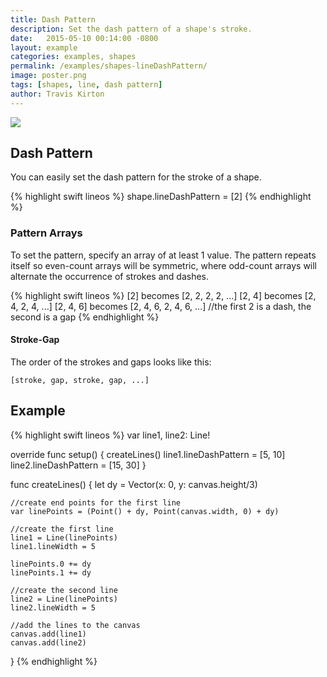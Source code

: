```yaml
---
title: Dash Pattern
description: Set the dash pattern of a shape's stroke.
date:   2015-05-10 00:14:00 -0800
layout: example
categories: examples, shapes
permalink: /examples/shapes-lineDashPattern/
image: poster.png
tags: [shapes, line, dash pattern]
author: Travis Kirton
---
```

![](lineDashPattern.png)

## Dash Pattern
You can easily set the dash pattern for the stroke of a shape.

{% highlight swift lineos %}
shape.lineDashPattern = [2]
{% endhighlight %}

### Pattern Arrays
To set the pattern, specify an array of at least 1 value. The pattern repeats itself so even-count arrays will be symmetric, where odd-count arrays will alternate the occurrence of strokes and dashes.

{% highlight swift lineos %}
[2] becomes [2, 2, 2, 2, ...]
[2, 4] becomes [2, 4, 2, 4, ...]
[2, 4, 6] becomes [2, 4, 6, 2, 4, 6, ...] //the first 2 is a dash, the second is a gap
{% endhighlight %}

#### Stroke-Gap
The order of the strokes and gaps looks like this:

`[stroke, gap, stroke, gap, ...]`

## Example
{% highlight swift lineos %}
var line1, line2: Line!

override func setup() {
    createLines()
    line1.lineDashPattern = [5, 10]
    line2.lineDashPattern = [15, 30]
}

func createLines() {
    let dy = Vector(x: 0, y: canvas.height/3)

    //create end points for the first line
    var linePoints = (Point() + dy, Point(canvas.width, 0) + dy)

    //create the first line
    line1 = Line(linePoints)
    line1.lineWidth = 5

    linePoints.0 += dy
    linePoints.1 += dy

    //create the second line
    line2 = Line(linePoints)
    line2.lineWidth = 5

    //add the lines to the canvas
    canvas.add(line1)
    canvas.add(line2)
}
{% endhighlight %}